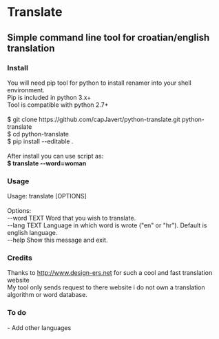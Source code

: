 <h1>Translate</h1>
<h2>Simple command line tool for croatian/english translation</h2>
<h3>Install</h3>
<p>
You will need pip tool for python to install renamer into your shell environment.<br />
Pip is included in python 3.x+<br />
Tool is compatible with python 2.7+<br />
<br />
$ git clone https://github.com/capJavert/python-translate.git python-translate<br />
$ cd python-translate <br />
$ pip install --editable .<br />
<br />
After install you can use script as: <br />
<b>$ translate --word=woman</b>
</p>
<h3>Usage</h3>
<p>
Usage: translate [OPTIONS]<br />
<br />
Options:<br />
  --word TEXT  Word that you wish to translate.<br />
  --lang TEXT  Language in which word is wrote ("en" or "hr"). Default is<br />
               english language.<br />
  --help       Show this message and exit.<br />

<h3>Credits</h3>
Thanks to <a href="http://www.design-ers.net">http://www.design-ers.net</a> for such a cool and fast translation website<br />
My tool only sends request to there website i do not own a translation algorithm or word database.<br />

<h3>To do</h3>
- Add other languages<br />
